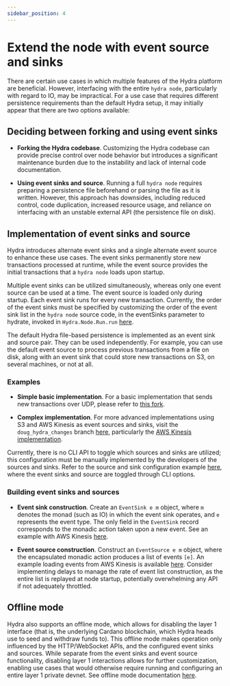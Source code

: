 ```yaml
---
sidebar_position: 4
---
```


# Extend the node with event source and sinks

There are certain use cases in which multiple features of the Hydra platform are beneficial. However, interfacing with the entire `hydra node`, particularly with regard to IO, may be impractical. For a use case that requires different persistence requirements than the default Hydra setup, it may initially appear that there are two options available:

## Deciding between forking and using event sinks

- **Forking the Hydra codebase**. Customizing the Hydra codebase can provide precise control over node behavior but introduces a significant maintenance burden due to the instability and lack of internal code documentation.

- **Using event sinks and source**. Running a full `hydra node` requires preparing a persistence file beforehand or parsing the file as it is written. However, this approach has downsides, including reduced control, code duplication, increased resource usage, and reliance on interfacing with an unstable external API (the persistence file on disk).

## Implementation of event sinks and source

Hydra introduces alternate event sinks and a single alternate event source to enhance these use cases. The event sinks permanently store new transactions processed at runtime, while the event source provides the initial transactions that a `hydra node` loads upon startup.

Multiple event sinks can be utilized simultaneously, whereas only one event source can be used at a time. The event source is loaded only during startup. Each event sink runs for every new transaction. Currently, the order of the event sinks must be specified by customizing the order of the event sink list in the `hydra node` source code, in the eventSinks parameter to hydrate, invoked in `Hydra.Node.Run.run` [here](https://github.com/SundaeSwap-finance/hydra/blob/4785bd86a03b92ba8fa8fb34c9d485a1e2f4f7d7/hydra-node/src/Hydra/Node/Run.hs#L104).

The default Hydra file-based persistence is implemented as an event sink and source pair. They can be used independently. For example, you can use the default event source to process previous transactions from a file on disk, along with an event sink that could store new transactions on S3, on several machines, or not at all.

### Examples

- **Simple basic implementation**. For a basic implementation that sends new transactions over UDP, please refer to [this fork](https://github.com/ffakenz/hydra/tree/udp-sink).


- **Complex implementation**. For more advanced implementations using S3 and AWS Kinesis as event sources and sinks, visit the `doug_hydra_changes` branch [here](https://github.com/SundaeSwap-finance/hydra), particularly the [AWS Kinesis implementation](https://github.com/SundaeSwap-finance/hydra/blob/f27e51c001e7b64c3679eab4efd9f17f08db53fe/hydra-node/src/Hydra/Events/AWS/Kinesis.hs).

Currently, there is no CLI API to toggle which sources and sinks are utilized; this configuration must be manually implemented by the developers of the sources and sinks. Refer to the source and sink configuration example [here](https://github.com/SundaeSwap-finance/hydra/blob/4785bd86a03b92ba8fa8fb34c9d485a1e2f4f7d7/hydra-node/src/Hydra/Node/Run.hs#L97), where the event sinks and source are toggled through CLI options.

### Building event sinks and sources

- **Event sink construction**. Create an `EventSink e m` object, where `m` denotes the monad (such as IO) in which the event sink operates, and `e` represents the event type. The only field in the `EventSink` record corresponds to the monadic action taken upon a new event. See an example with AWS Kinesis [here](https://github.com/SundaeSwap-finance/hydra/blob/598b20fcee9669a196781f70e02e13779967e470/hydra-node/src/Hydra/Events/AWS/Kinesis.hs#L85).

- **Event source construction**. Construct an `EventSource e m` object, where the encapsulated monadic action produces a list of events `[e]`. An example loading events from AWS Kinesis is available [here](https://github.com/SundaeSwap-finance/hydra/blob/598b20fcee9669a196781f70e02e13779967e470/hydra-node/src/Hydra/Events/AWS/Kinesis.hs#L85). Consider implementing delays to manage the rate of event list construction, as the entire list is replayed at node startup, potentially overwhelming any API if not adequately throttled.

## Offline mode

Hydra also supports an offline mode, which allows for disabling the layer 1 interface (that is, the underlying Cardano blockchain, which Hydra heads use to seed and withdraw funds to). This offline mode makes operation only influenced by the HTTP/WebSocket APIs, and the configured event sinks and sources. While separate from the event sinks and event source functionality, disabling layer 1 interactions allows for further customization, enabling use cases that would otherwise require running and configuring an entire layer 1 private devnet. See offline mode documentation [here](../configuration.md#offline-mode).
